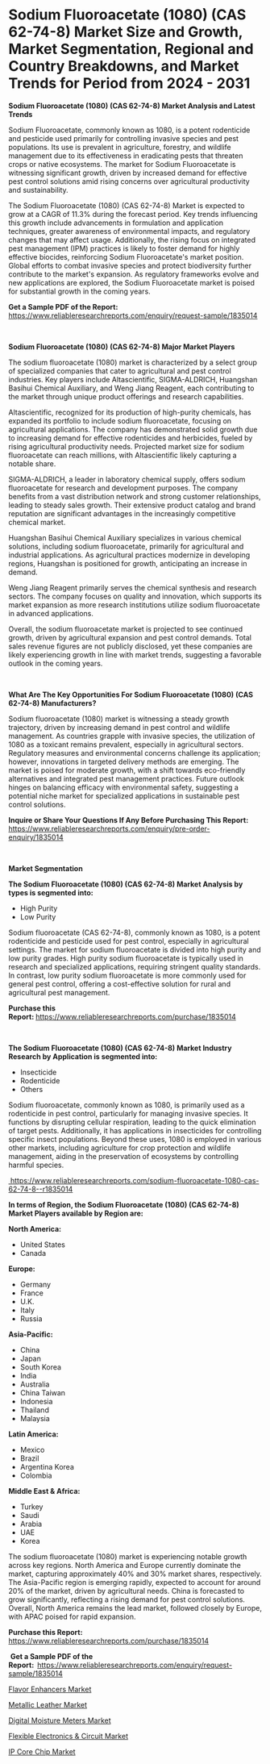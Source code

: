 <p><h1>Sodium Fluoroacetate (1080) (CAS 62-74-8) Market Size and Growth, Market Segmentation, Regional and Country Breakdowns, and Market Trends for Period from 2024 -  2031</h1></p><p><strong>Sodium Fluoroacetate (1080) (CAS 62-74-8) Market Analysis and Latest Trends</strong></p>
<p><p>Sodium Fluoroacetate, commonly known as 1080, is a potent rodenticide and pesticide used primarily for controlling invasive species and pest populations. Its use is prevalent in agriculture, forestry, and wildlife management due to its effectiveness in eradicating pests that threaten crops or native ecosystems. The market for Sodium Fluoroacetate is witnessing significant growth, driven by increased demand for effective pest control solutions amid rising concerns over agricultural productivity and sustainability.</p><p>The Sodium Fluoroacetate (1080) (CAS 62-74-8) Market is expected to grow at a CAGR of 11.3% during the forecast period. Key trends influencing this growth include advancements in formulation and application techniques, greater awareness of environmental impacts, and regulatory changes that may affect usage. Additionally, the rising focus on integrated pest management (IPM) practices is likely to foster demand for highly effective biocides, reinforcing Sodium Fluoroacetate's market position. Global efforts to combat invasive species and protect biodiversity further contribute to the market's expansion. As regulatory frameworks evolve and new applications are explored, the Sodium Fluoroacetate market is poised for substantial growth in the coming years.</p></p>
<p><strong>Get a Sample PDF of the Report:&nbsp;</strong> <a href="https://www.reliableresearchreports.com/enquiry/request-sample/1835014?utm_campaign=9&utm_medium=2&utm_source=Github&utm_content=ia&utm_term=19102024&utm_id=sodium-fluoroacetate-1080-cas-62-74-8">https://www.reliableresearchreports.com/enquiry/request-sample/1835014</a></p>
<p>&nbsp;</p>
<p><strong>Sodium Fluoroacetate (1080) (CAS 62-74-8) Major Market Players</strong></p>
<p><p>The sodium fluoroacetate (1080) market is characterized by a select group of specialized companies that cater to agricultural and pest control industries. Key players include Altascientific, SIGMA-ALDRICH, Huangshan Basihui Chemical Auxiliary, and Weng Jiang Reagent, each contributing to the market through unique product offerings and research capabilities.</p><p>Altascientific, recognized for its production of high-purity chemicals, has expanded its portfolio to include sodium fluoroacetate, focusing on agricultural applications. The company has demonstrated solid growth due to increasing demand for effective rodenticides and herbicides, fueled by rising agricultural productivity needs. Projected market size for sodium fluoroacetate can reach millions, with Altascientific likely capturing a notable share.</p><p>SIGMA-ALDRICH, a leader in laboratory chemical supply, offers sodium fluoroacetate for research and development purposes. The company benefits from a vast distribution network and strong customer relationships, leading to steady sales growth. Their extensive product catalog and brand reputation are significant advantages in the increasingly competitive chemical market.</p><p>Huangshan Basihui Chemical Auxiliary specializes in various chemical solutions, including sodium fluoroacetate, primarily for agricultural and industrial applications. As agricultural practices modernize in developing regions, Huangshan is positioned for growth, anticipating an increase in demand.</p><p>Weng Jiang Reagent primarily serves the chemical synthesis and research sectors. The company focuses on quality and innovation, which supports its market expansion as more research institutions utilize sodium fluoroacetate in advanced applications.</p><p>Overall, the sodium fluoroacetate market is projected to see continued growth, driven by agricultural expansion and pest control demands. Total sales revenue figures are not publicly disclosed, yet these companies are likely experiencing growth in line with market trends, suggesting a favorable outlook in the coming years.</p></p>
<p>&nbsp;</p>
<p><strong>What Are The Key Opportunities For Sodium Fluoroacetate (1080) (CAS 62-74-8) Manufacturers?</strong></p>
<p><p>Sodium fluoroacetate (1080) market is witnessing a steady growth trajectory, driven by increasing demand in pest control and wildlife management. As countries grapple with invasive species, the utilization of 1080 as a toxicant remains prevalent, especially in agricultural sectors. Regulatory measures and environmental concerns challenge its application; however, innovations in targeted delivery methods are emerging. The market is poised for moderate growth, with a shift towards eco-friendly alternatives and integrated pest management practices. Future outlook hinges on balancing efficacy with environmental safety, suggesting a potential niche market for specialized applications in sustainable pest control solutions.</p></p>
<p><strong>Inquire or Share Your Questions If Any Before Purchasing This Report:</strong> <a href="https://www.reliableresearchreports.com/enquiry/pre-order-enquiry/1835014?utm_campaign=9&utm_medium=2&utm_source=Github&utm_content=ia&utm_term=19102024&utm_id=sodium-fluoroacetate-1080-cas-62-74-8">https://www.reliableresearchreports.com/enquiry/pre-order-enquiry/1835014</a></p>
<p>&nbsp;</p>
<p><strong>Market Segmentation</strong></p>
<p><strong>The Sodium Fluoroacetate (1080) (CAS 62-74-8) Market Analysis by types is segmented into:</strong></p>
<p><ul><li>High Purity</li><li>Low Purity</li></ul></p>
<p><p>Sodium fluoroacetate (CAS 62-74-8), commonly known as 1080, is a potent rodenticide and pesticide used for pest control, especially in agricultural settings. The market for sodium fluoroacetate is divided into high purity and low purity grades. High purity sodium fluoroacetate is typically used in research and specialized applications, requiring stringent quality standards. In contrast, low purity sodium fluoroacetate is more commonly used for general pest control, offering a cost-effective solution for rural and agricultural pest management.</p></p>
<p><strong>Purchase this Report:&nbsp;</strong><a href="https://www.reliableresearchreports.com/purchase/1835014?utm_campaign=9&utm_medium=2&utm_source=Github&utm_content=ia&utm_term=19102024&utm_id=sodium-fluoroacetate-1080-cas-62-74-8">https://www.reliableresearchreports.com/purchase/1835014</a></p>
<p>&nbsp;</p>
<p><strong>The Sodium Fluoroacetate (1080) (CAS 62-74-8) Market Industry Research by Application is segmented into:</strong></p>
<p><ul><li>Insecticide</li><li>Rodenticide</li><li>Others</li></ul></p>
<p><p>Sodium fluoroacetate, commonly known as 1080, is primarily used as a rodenticide in pest control, particularly for managing invasive species. It functions by disrupting cellular respiration, leading to the quick elimination of target pests. Additionally, it has applications in insecticides for controlling specific insect populations. Beyond these uses, 1080 is employed in various other markets, including agriculture for crop protection and wildlife management, aiding in the preservation of ecosystems by controlling harmful species.</p></p>
<p><a href="https://www.reliableresearchreports.com/sodium-fluoroacetate-1080-cas-62-74-8--r1835014?utm_campaign=9&utm_medium=2&utm_source=Github&utm_content=ia&utm_term=19102024&utm_id=sodium-fluoroacetate-1080-cas-62-74-8">&nbsp;https://www.reliableresearchreports.com/sodium-fluoroacetate-1080-cas-62-74-8--r1835014</a></p>
<p><strong>In terms of Region, the Sodium Fluoroacetate (1080) (CAS 62-74-8) Market Players available by Region are:</strong></p>
<p>
    <p> <strong> North America: </strong>
        <ul>
            <li>United States</li>
            <li>Canada</li>
        </ul>
        </p> 
    <p> <strong> Europe: </strong>
        <ul>
            <li>Germany</li>
            <li>France</li>
            <li>U.K.</li>
            <li>Italy</li>
            <li>Russia</li>
        </ul>
        </p> 
    <p> <strong> Asia-Pacific: </strong>
        <ul>
            <li>China</li>
            <li>Japan</li>
            <li>South Korea</li>
            <li>India</li>
            <li>Australia</li>
            <li>China Taiwan</li>
            <li>Indonesia</li>
            <li>Thailand</li>
            <li>Malaysia</li>
        </ul>
        </p> 
    <p> <strong> Latin America: </strong>
        <ul>
            <li>Mexico</li>
            <li>Brazil</li>
            <li>Argentina Korea</li>
            <li>Colombia</li>
        </ul>
        </p> 
    <p> <strong> Middle East & Africa: </strong>
        <ul>
            <li>Turkey</li>
            <li>Saudi</li>
            <li>Arabia</li>
            <li>UAE</li>
            <li>Korea</li>
        </ul>
    </p>
    </p>
<p><p>The sodium fluoroacetate (1080) market is experiencing notable growth across key regions. North America and Europe currently dominate the market, capturing approximately 40% and 30% market shares, respectively. The Asia-Pacific region is emerging rapidly, expected to account for around 20% of the market, driven by agricultural needs. China is forecasted to grow significantly, reflecting a rising demand for pest control solutions. Overall, North America remains the lead market, followed closely by Europe, with APAC poised for rapid expansion.</p></p>
<p><strong>Purchase this Report: </strong><a href="https://www.reliableresearchreports.com/purchase/1835014?utm_campaign=9&utm_medium=2&utm_source=Github&utm_content=ia&utm_term=19102024&utm_id=sodium-fluoroacetate-1080-cas-62-74-8">https://www.reliableresearchreports.com/purchase/1835014</a></p>
<p>&nbsp;<strong>Get a Sample PDF of the Report:&nbsp;&nbsp;</strong><a href="https://www.reliableresearchreports.com/enquiry/request-sample/1835014?utm_campaign=9&utm_medium=2&utm_source=Github&utm_content=ia&utm_term=19102024&utm_id=sodium-fluoroacetate-1080-cas-62-74-8">https://www.reliableresearchreports.com/enquiry/request-sample/1835014</a></p>
<p><strong></strong></p>
<p><p><a href="https://www.linkedin.com/pulse/future-innovation-global-flavor-enhancers-market-growth-opportunities-qtb5e?utm_campaign=9&utm_medium=2&utm_source=Github&utm_content=ia&utm_term=19102024&utm_id=sodium-fluoroacetate-1080-cas-62-74-8">Flavor Enhancers Market</a></p><p><a href="https://medium.com/@fr33uziola/global-metallic-leather-market-trends-insights-into-growth-opportunities-and-challenges-forecasted-bf795ad6c817?postPublishedType=repub&utm_campaign=9&utm_medium=2&utm_source=Github&utm_content=ia&utm_term=19102024&utm_id=sodium-fluoroacetate-1080-cas-62-74-8">Metallic Leather Market</a></p><p><a href="https://issuu.com/reportprime-2/docs/digital-moisture-meters-market-size_8d91e72154b118?utm_campaign=9&utm_medium=2&utm_source=Github&utm_content=ia&utm_term=19102024&utm_id=sodium-fluoroacetate-1080-cas-62-74-8">Digital Moisture Meters Market</a></p><p><a href="https://www.linkedin.com/pulse/flexible-electronics-circuit-market-indicators-size-regional-qjwdc?utm_campaign=9&utm_medium=2&utm_source=Github&utm_content=ia&utm_term=19102024&utm_id=sodium-fluoroacetate-1080-cas-62-74-8">Flexible Electronics & Circuit Market</a></p><p><a href="https://github.com/Annahawkins697/Market-Research-Report-List-1/blob/main/ip-core-chip-market.md?utm_campaign=9&utm_medium=2&utm_source=Github&utm_content=ia&utm_term=19102024&utm_id=sodium-fluoroacetate-1080-cas-62-74-8">IP Core Chip Market</a></p></p>